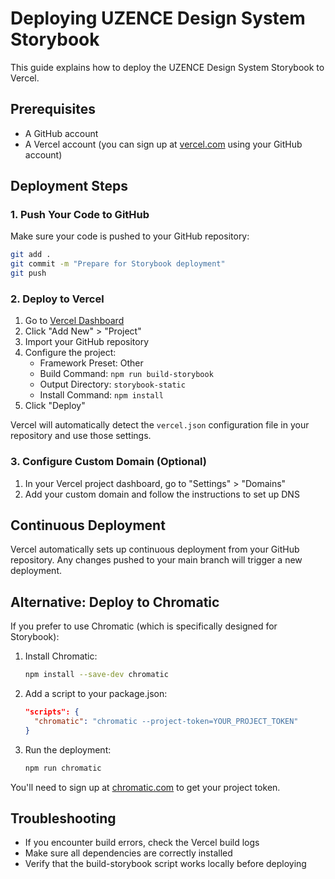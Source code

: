 # Deploying UZENCE Design System Storybook

This guide explains how to deploy the UZENCE Design System Storybook to Vercel.

## Prerequisites

- A GitHub account
- A Vercel account (you can sign up at [vercel.com](https://vercel.com) using your GitHub account)

## Deployment Steps

### 1. Push Your Code to GitHub

Make sure your code is pushed to your GitHub repository:

```bash
git add .
git commit -m "Prepare for Storybook deployment"
git push
```

### 2. Deploy to Vercel

1. Go to [Vercel Dashboard](https://vercel.com/dashboard)
2. Click "Add New" > "Project"
3. Import your GitHub repository
4. Configure the project:
   - Framework Preset: Other
   - Build Command: `npm run build-storybook`
   - Output Directory: `storybook-static`
   - Install Command: `npm install`
5. Click "Deploy"

Vercel will automatically detect the `vercel.json` configuration file in your repository and use those settings.

### 3. Configure Custom Domain (Optional)

1. In your Vercel project dashboard, go to "Settings" > "Domains"
2. Add your custom domain and follow the instructions to set up DNS

## Continuous Deployment

Vercel automatically sets up continuous deployment from your GitHub repository. Any changes pushed to your main branch will trigger a new deployment.

## Alternative: Deploy to Chromatic

If you prefer to use Chromatic (which is specifically designed for Storybook):

1. Install Chromatic:
   ```bash
   npm install --save-dev chromatic
   ```

2. Add a script to your package.json:
   ```json
   "scripts": {
     "chromatic": "chromatic --project-token=YOUR_PROJECT_TOKEN"
   }
   ```

3. Run the deployment:
   ```bash
   npm run chromatic
   ```

You'll need to sign up at [chromatic.com](https://www.chromatic.com/) to get your project token.

## Troubleshooting

- If you encounter build errors, check the Vercel build logs
- Make sure all dependencies are correctly installed
- Verify that the build-storybook script works locally before deploying

